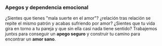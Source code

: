### Apegos y dependencia emocional

¿Sientes que tienes "mala suerte en el amor"? ¿relación tras relación se repite el mismo patrón y acabas sufriendo por amor? ¿Sientes que tu vida gira en torno a tu pareja y que sin ella casi nada tiene sentido?
Trabajemos juntxs para conseguir un **apego seguro** y construir tu camino para encontrar un **amor sano**.
